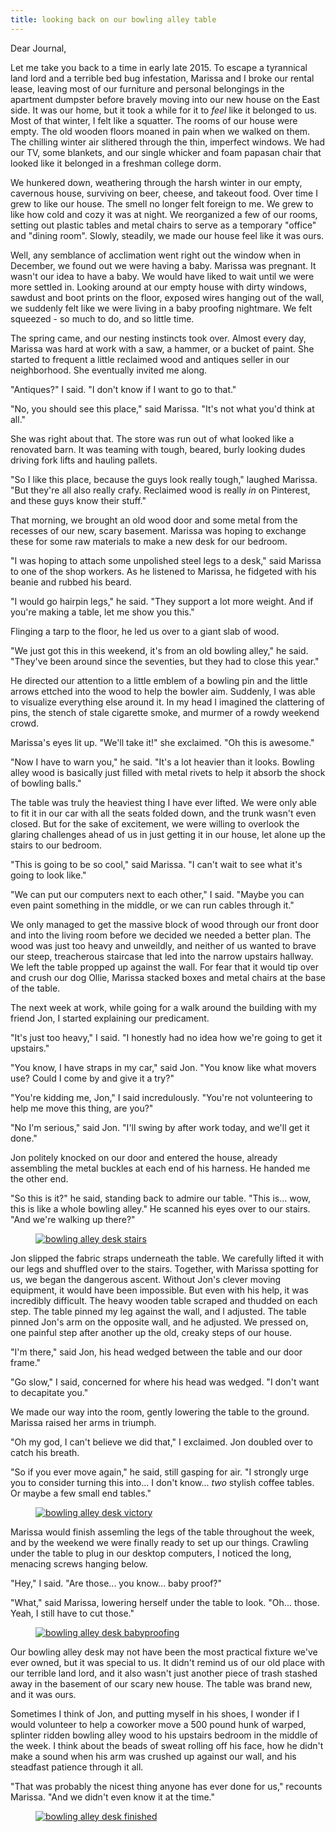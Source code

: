 ```yaml
---
title: looking back on our bowling alley table
---
```


Dear Journal,

Let me take you back to a time in early late 2015.  To escape a
tyrannical land lord and a terrible bed bug infestation, Marissa and I
broke our rental lease, leaving most of our furniture and personal
belongings in the apartment dumpster before bravely moving into our
new house on the East side.  It was our home, but it took a while for
it to _feel_ like it belonged to us.  Most of that winter, I felt like
a squatter.  The rooms of our house were empty.  The old wooden floors
moaned in pain when we walked on them.  The chilling winter air
slithered through the thin, imperfect windows.  We had our TV, some
blankets, and our single whicker and foam papasan chair that looked
like it belonged in a freshman college dorm.

We hunkered down, weathering through the harsh winter in our empty,
cavernous house, surviving on beer, cheese, and takeout food.  Over
time I grew to like our house.  The smell no longer felt foreign to
me.  We grew to like how cold and cozy it was at night.  We
reorganized a few of our rooms, setting out plastic tables and metal
chairs to serve as a temporary "office" and "dining room".  Slowly,
steadily, we made our house feel like it was ours.

Well, any semblance of acclimation went right out the window when in
December, we found out we were having a baby.  Marissa was pregnant.
It wasn't our idea to have a baby.  We would have liked to wait until
we were more settled in.  Looking around at our empty house with dirty
windows, sawdust and boot prints on the floor, exposed wires hanging
out of the wall, we suddenly felt like we were living in a baby
proofing nightmare.  We felt squeezed - so much to do, and so little
time.

The spring came, and our nesting instincts took over.  Almost every
day, Marissa was hard at work with a saw, a hammer, or a bucket of
paint.  She started to frequent a little reclaimed wood and antiques
seller in our neighborhood.  She eventually invited me along.

"Antiques?" I said.  "I don't know if I want to go to that."

"No, you should see this place," said Marissa.  "It's not what you'd
think at all."

She was right about that.  The store was run out of what looked like a
renovated barn.  It was teaming with tough, beared, burly looking
dudes driving fork lifts and hauling pallets.

"So I like this place, because the guys look really tough," laughed
Marissa.  "But they're all also really crafy.  Reclaimed wood is
really _in_ on Pinterest, and these guys know their stuff."

That morning, we brought an old wood door and some metal from the
recesses of our new, scary basement.  Marissa was hoping to exchange
these for some raw materials to make a new desk for our bedroom.

"I was hoping to attach some unpolished steel legs to a desk," said
Marissa to one of the shop workers.  As he listened to Marissa, he
fidgeted with his beanie and rubbed his beard.

"I would go hairpin legs," he said.  "They support a lot more weight.
And if you're making a table, let me show you this."

Flinging a tarp to the floor, he led us over to a giant slab of wood.

"We just got this in this weekend, it's from an old bowling alley," he
said.  "They've been around since the seventies, but they had to close
this year."

He directed our attention to a little emblem of a bowling pin and the
little arrows ettched into the wood to help the bowler aim.  Suddenly,
I was able to visualize everything else around it.  In my head I
imagined the clattering of pins, the stench of stale cigarette smoke,
and murmer of a rowdy weekend crowd.

Marissa's eyes lit up.  "We'll take it!" she exclaimed.  "Oh this is
awesome."

"Now I have to warn you," he said.  "It's a lot heavier than it looks.
Bowling alley wood is basically just filled with metal rivets to help
it absorb the shock of bowling balls."

The table was truly the heaviest thing I have ever lifted.  We were
only able to fit it in our car with all the seats folded down, and the
trunk wasn't even closed.  But for the sake of excitement, we were
willing to overlook the glaring challenges ahead of us in just getting
it in our house, let alone up the stairs to our bedroom.

"This is going to be so cool," said Marissa.  "I can't wait to see
what it's going to look like."

"We can put our computers next to each other," I said.  "Maybe you can
even paint something in the middle, or we can run cables through it."

We only managed to get the massive block of wood through our front
door and into the living room before we decided we needed a better
plan.  The wood was just too heavy and unweildly, and neither of us
wanted to brave our steep, treacherous staircase that led into the
narrow upstairs hallway.  We left the table propped up against the
wall.  For fear that it would tip over and crush our dog Ollie,
Marissa stacked boxes and metal chairs at the base of the table.

The next week at work, while going for a walk around the building with
my friend Jon, I started explaining our predicament.

"It's just too heavy," I said.  "I honestly had no idea how we're
going to get it upstairs."

"You know, I have straps in my car," said Jon.  "You know like what
movers use?  Could I come by and give it a try?"

"You're kidding me, Jon," I said incredulously.  "You're not
volunteering to help me move this thing, are you?"

"No I'm serious," said Jon.  "I'll swing by after work today, and
we'll get it done."

Jon politely knocked on our door and entered the house, already
assembling the metal buckles at each end of his harness.  He handed me
the other end.

"So this is it?" he said, standing back to admire our table.  "This
is... wow, this is like a whole bowling alley."  He scanned his eyes
over to our stairs.  "And we're walking up there?"

<figure>
  <a href="/images/bowling-alley-desk/stairs.jpg">
    <img alt="bowling alley desk stairs" src="/images/bowling-alley-desk/stairs.jpg"/>
  </a>
</figure>

Jon slipped the fabric straps underneath the table.  We carefully
lifted it with our legs and shuffled over to the stairs.  Together,
with Marissa spotting for us, we began the dangerous ascent.  Without
Jon's clever moving equipment, it would have been impossible.  But
even with his help, it was incredibly difficult.  The heavy wooden
table scraped and thudded on each step.  The table pinned my leg
against the wall, and I adjusted.  The table pinned Jon's arm on the
opposite wall, and he adjusted.  We pressed on, one painful step after
another up the old, creaky steps of our house.

"I'm there," said Jon, his head wedged between the table and our door
frame."

"Go slow," I said, concerned for where his head was wedged.  "I don't
want to decapitate you."

We made our way into the room, gently lowering the table to the
ground.  Marissa raised her arms in triumph.

"Oh my god, I can't believe we did that," I exclaimed.  Jon doubled
over to catch his breath.

"So if you ever move again," he said, still gasping for air.  "I
strongly urge you to consider turning this into... I don't
know... _two_ stylish coffee tables.  Or maybe a few small end
tables."

<figure>
  <a href="/images/bowling-alley-desk/victory.jpg">
    <img alt="bowling alley desk victory" src="/images/bowling-alley-desk/victory.jpg"/>
  </a>
</figure>

Marissa would finish assemling the legs of the table throughout the
week, and by the weekend we were finally ready to set up our things.
Crawling under the table to plug in our desktop computers, I noticed
the long, menacing screws hanging below.

"Hey," I said.  "Are those... you know... baby proof?"

"What," said Marissa, lowering herself under the table to look.
"Oh... those.  Yeah, I still have to cut those."

<figure>
  <a href="/images/bowling-alley-desk/babyproofing.jpg">
    <img alt="bowling alley desk babyproofing" src="/images/bowling-alley-desk/babyproofing.jpg"/>
  </a>
</figure>

Our bowling alley desk may not have been the most practical fixture
we've ever owned, but it was special to us.  It didn't remind us of
our old place with our terrible land lord, and it also wasn't just
another piece of trash stashed away in the basement of our scary new
house.  The table was brand new, and it was ours.

Sometimes I think of Jon, and putting myself in his shoes, I wonder if
I would volunteer to help a coworker move a 500 pound hunk of warped,
splinter ridden bowling alley wood to his upstairs bedroom in the
middle of the week.  I think about the beads of sweat rolling off his
face, how he didn't make a sound when his arm was crushed up against
our wall, and his steadfast patience through it all.

"That was probably the nicest thing anyone has ever done for us,"
recounts Marissa.  "And we didn't even know it at the time."

<figure>
  <a href="/images/bowling-alley-desk/finished.jpg">
    <img alt="bowling alley desk finished" src="/images/bowling-alley-desk/finished.jpg"/>
  </a>
</figure>
